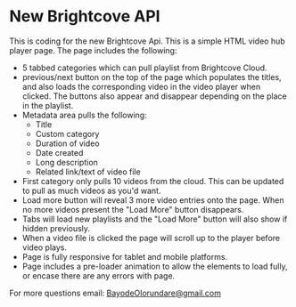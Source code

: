 # New Brightcove API
This is coding for the new Brightcove Api. This is a simple HTML video hub player page. The page includes the following:

+ 5 tabbed categories which can pull playlist from Brightcove Cloud.
+ previous/next button on the top of the page which populates the titles, and also loads the corresponding video in the video player when clicked. The buttons also appear and disappear depending on the place in the playlist.
+ Metadata area pulls the following:
  + Title
  + Custom category
  + Duration of video
  + Date created
  + Long description
  + Related link/text of video file
+ First category only pulls 10 videos from the cloud. This can be updated to pull as much videos as you'd want.
+ Load more button will reveal 3 more video entries onto the page. When no more videos present the "Load More" button disappears.
+ Tabs will load new playlists and the "Load More" button will also show if hidden previously.
+ When a video file is clicked the page will scroll up to the player before video plays.
+ Page is fully responsive for tablet and mobile platforms.
+ Page includes a pre-loader animation to allow the elements to load fully, or encase there are any errors with page.

For more questions email:
BayodeOlorundare@gmail.com
  
